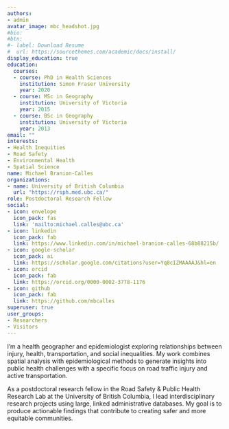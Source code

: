 ```yaml
---
authors:
- admin
avatar_image: mbc_headshot.jpg
#bio:
#btn:
#- label: Download Resume
#  url: https://sourcethemes.com/academic/docs/install/
display_education: true
education:
  courses:
  - course: PhD in Health Sciences
    institution: Simon Fraser University
    year: 2020
  - course: MSc in Geography
    institution: University of Victoria
    year: 2015
  - course: BSc in Geography
    institution: University of Victoria
    year: 2013
email: ""
interests:
- Health Inequities
- Road Safety
- Environmental Health
- Spatial Science
name: Michael Branion-Calles
organizations:
- name: University of British Columbia
  url: "https://rsph.med.ubc.ca/"
role: Postdoctoral Research Fellow
social:
- icon: envelope
  icon_pack: fas
  link: 'mailto:michael.calles@ubc.ca'
- icon: linkedin
  icon_pack: fab
  link: https://www.linkedin.com/in/michael-branion-calles-68b88215b/
- icon: google-scholar
  icon_pack: ai
  link: https://scholar.google.com/citations?user=Yq8cIZMAAAAJ&hl=en
- icon: orcid
  icon_pack: fab
  link: https://orcid.org/0000-0002-3778-1176
- icon: github
  icon_pack: fab
  link: https://github.com/mbcalles
superuser: true
user_groups:
- Researchers
- Visitors
---
```


I’m a health geographer and epidemiologist exploring relationships between injury, health, transportation, and social inequalities. My work combines spatial analysis with epidemiological methods to generate insights into public health challenges with a specific focus on road traffic injury and active transportation.

As a postdoctoral research fellow in the Road Safety & Public Health Research Lab at the University of British Columbia, I lead interdisciplinary research projects using large, linked administrative databases. My goal is to produce actionable findings that contribute to creating safer and more equitable communities.


